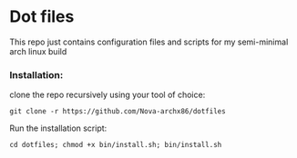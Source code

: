 # Dot files
This repo just contains configuration files and scripts for my semi-minimal arch linux build

### Installation:
clone the repo recursively using your tool of choice:

    git clone -r https://github.com/Nova-archx86/dotfiles

Run the installation script:

    cd dotfiles; chmod +x bin/install.sh; bin/install.sh
